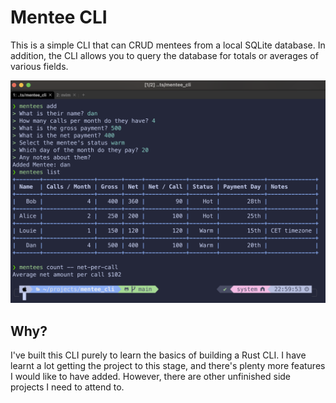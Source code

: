 # Mentee CLI
This is a simple CLI that can CRUD mentees from a local SQLite database. In addition,
the CLI allows you to query the database for totals or averages of various fields.

![CLI Screenshot](./images/cli-screenshot.png)

## Why?
I've built this CLI purely to learn the basics of building a Rust CLI. I have learnt 
a lot getting the project to this stage, and there's plenty more features I would like
to have added. However, there are other unfinished side projects I need to attend to.
